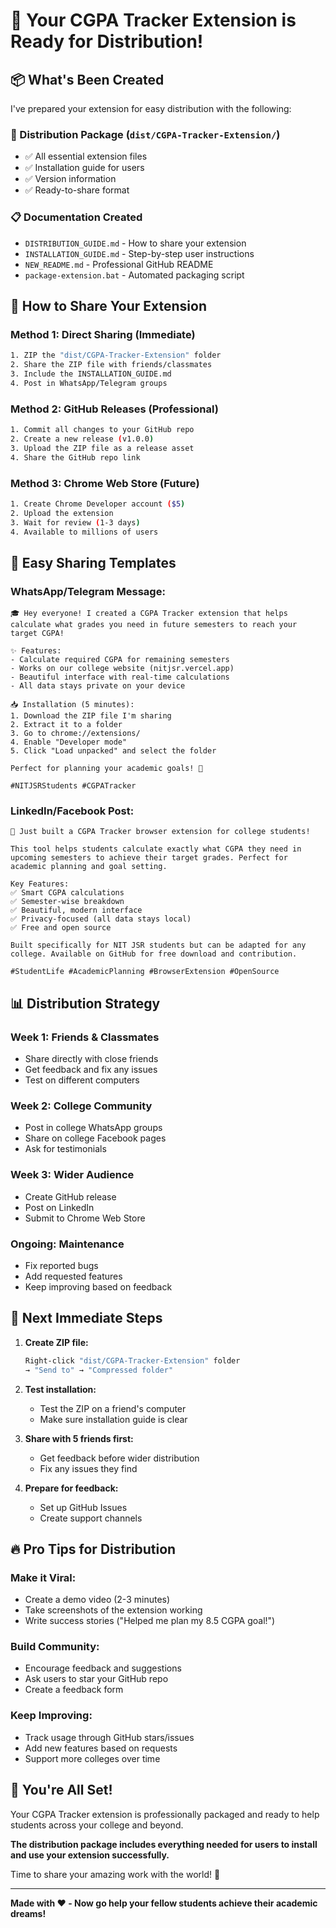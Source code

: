 # 🎉 Your CGPA Tracker Extension is Ready for Distribution!

## 📦 **What's Been Created**

I've prepared your extension for easy distribution with the following:

### **📁 Distribution Package** (`dist/CGPA-Tracker-Extension/`)
- ✅ All essential extension files
- ✅ Installation guide for users
- ✅ Version information
- ✅ Ready-to-share format

### **📋 Documentation Created**
- `DISTRIBUTION_GUIDE.md` - How to share your extension
- `INSTALLATION_GUIDE.md` - Step-by-step user instructions
- `NEW_README.md` - Professional GitHub README
- `package-extension.bat` - Automated packaging script

## 🚀 **How to Share Your Extension**

### **Method 1: Direct Sharing (Immediate)**
```bash
1. ZIP the "dist/CGPA-Tracker-Extension" folder
2. Share the ZIP file with friends/classmates
3. Include the INSTALLATION_GUIDE.md
4. Post in WhatsApp/Telegram groups
```

### **Method 2: GitHub Releases (Professional)**
```bash
1. Commit all changes to your GitHub repo
2. Create a new release (v1.0.0)
3. Upload the ZIP file as a release asset
4. Share the GitHub repo link
```

### **Method 3: Chrome Web Store (Future)**
```bash
1. Create Chrome Developer account ($5)
2. Upload the extension
3. Wait for review (1-3 days)
4. Available to millions of users
```

## 📱 **Easy Sharing Templates**

### **WhatsApp/Telegram Message:**
```
🎓 Hey everyone! I created a CGPA Tracker extension that helps calculate what grades you need in future semesters to reach your target CGPA!

✨ Features:
- Calculate required CGPA for remaining semesters
- Works on our college website (nitjsr.vercel.app)
- Beautiful interface with real-time calculations
- All data stays private on your device

📥 Installation (5 minutes):
1. Download the ZIP file I'm sharing
2. Extract it to a folder
3. Go to chrome://extensions/
4. Enable "Developer mode"
5. Click "Load unpacked" and select the folder

Perfect for planning your academic goals! 🎯

#NITJSRStudents #CGPATracker
```

### **LinkedIn/Facebook Post:**
```
🚀 Just built a CGPA Tracker browser extension for college students!

This tool helps students calculate exactly what CGPA they need in upcoming semesters to achieve their target grades. Perfect for academic planning and goal setting.

Key Features:
✅ Smart CGPA calculations
✅ Semester-wise breakdown  
✅ Beautiful, modern interface
✅ Privacy-focused (all data stays local)
✅ Free and open source

Built specifically for NIT JSR students but can be adapted for any college. Available on GitHub for free download and contribution.

#StudentLife #AcademicPlanning #BrowserExtension #OpenSource
```

## 📊 **Distribution Strategy**

### **Week 1: Friends & Classmates**
- Share directly with close friends
- Get feedback and fix any issues
- Test on different computers

### **Week 2: College Community**
- Post in college WhatsApp groups
- Share on college Facebook pages
- Ask for testimonials

### **Week 3: Wider Audience**
- Create GitHub release
- Post on LinkedIn
- Submit to Chrome Web Store

### **Ongoing: Maintenance**
- Fix reported bugs
- Add requested features
- Keep improving based on feedback

## 🎯 **Next Immediate Steps**

1. **Create ZIP file:**
   ```bash
   Right-click "dist/CGPA-Tracker-Extension" folder
   → "Send to" → "Compressed folder"
   ```

2. **Test installation:**
   - Test the ZIP on a friend's computer
   - Make sure installation guide is clear

3. **Share with 5 friends first:**
   - Get feedback before wider distribution
   - Fix any issues they find

4. **Prepare for feedback:**
   - Set up GitHub Issues
   - Create support channels

## 🔥 **Pro Tips for Distribution**

### **Make it Viral:**
- Create a demo video (2-3 minutes)
- Take screenshots of the extension working
- Write success stories ("Helped me plan my 8.5 CGPA goal!")

### **Build Community:**
- Encourage feedback and suggestions
- Ask users to star your GitHub repo
- Create a feedback form

### **Keep Improving:**
- Track usage through GitHub stars/issues
- Add new features based on requests
- Support more colleges over time

## 🎉 **You're All Set!**

Your CGPA Tracker extension is professionally packaged and ready to help students across your college and beyond. 

**The distribution package includes everything needed for users to install and use your extension successfully.**

Time to share your amazing work with the world! 🌟

---

**Made with ❤️ - Now go help your fellow students achieve their academic dreams!**
